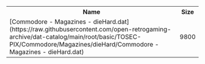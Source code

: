 <table>
<tr><th>Name</th><th>Size</th></tr>
<tr><td>
[Commodore - Magazines - dieHard.dat](https://raw.githubusercontent.com/open-retrogaming-archive/dat-catalog/main/root/basic/TOSEC-PIX/Commodore/Magazines/dieHard/Commodore - Magazines - dieHard.dat)
</td><td>9800</td></tr>
</table>
